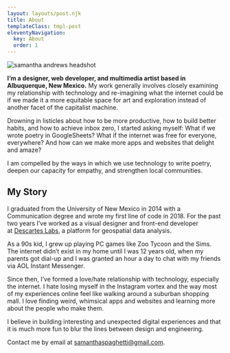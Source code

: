 ```yaml
---
layout: layouts/post.njk
title: About
templateClass: tmpl-post
eleventyNavigation:
  key: About
  order: 1
---
```


<img class="curve__image" alt="samantha andrews headshot" src="https://samantha-andrews.s3.us-east-2.amazonaws.com/home/circle-headshot.png"/>

**I’m a designer, web developer, and multimedia artist based in Albuquerque, New Mexico.** My work generally involves closely examining my relationship with technology and re-imagining what the internet could be if we made it a more equitable space for art and exploration instead of another facet of the capitalist machine.

Drowning in listicles about how to be more productive, how to build better habits, and how to achieve inbox zero, I started asking myself: What if we wrote poetry in GoogleSheets? What if the internet was free for everyone, everywhere? And how can we make more apps and websites that delight and amaze?

I am compelled by the ways in which we use technology to write poetry, deepen our capacity for empathy, and strengthen local communities.

## My Story

I graduated from the University of New Mexico in 2014 with a Communication degree and wrote my first line of code in 2018. For the past two years I’ve worked as a visual designer and front-end developer at [Descartes Labs](https://www.descarteslabs.com/), a platform for geospatial data analysis.

As a 90s kid, I grew up playing PC games like Zoo Tycoon and the Sims. The internet didn’t exist in my home until I was 12 years old, when my parents got dial-up and I was granted an hour a day to chat with my friends via AOL Instant Messenger.

Since then, I’ve formed a love/hate relationship with technology, especially the internet. I hate losing myself in the Instagram vortex and the way most of my experiences online feel like walking around a suburban shopping mall. I love finding weird, whimsical apps and websites and learning more about the people who make them.

I believe in building interesting and unexpected digital experiences and that it is much more fun to blur the lines between design and engineering.

Contact me by email at [samanthaspaghetti@gmail.com](mailto:samanthaspaghetti@gmail.com).
